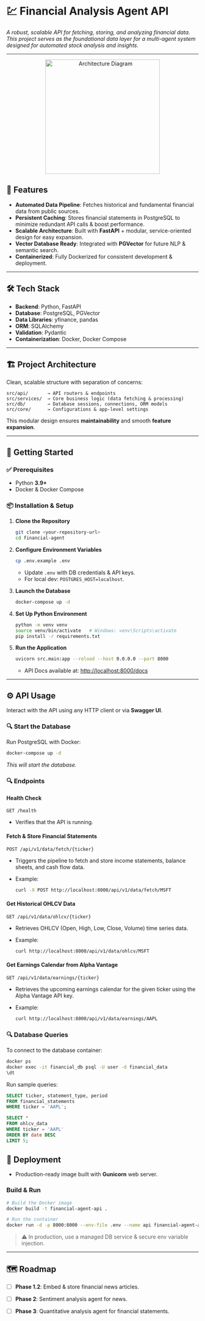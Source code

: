 
# 💹 Financial Analysis Agent API

*A robust, scalable API for fetching, storing, and analyzing financial data. This project serves as the foundational data layer for a multi-agent system designed for automated stock analysis and insights.*

---
<p align="center">
  <a href="doc/Architecture-diagram.png">
    <img src="doc/Architecture-diagram.png" alt="Architecture Diagram" width="300"/>
  </a>
</p>

## 🚀 Features

* **Automated Data Pipeline**: Fetches historical and fundamental financial data from public sources.
* **Persistent Caching**: Stores financial statements in PostgreSQL to minimize redundant API calls & boost performance.
* **Scalable Architecture**: Built with **FastAPI** + modular, service-oriented design for easy expansion.
* **Vector Database Ready**: Integrated with **PGVector** for future NLP & semantic search.
* **Containerized**: Fully Dockerized for consistent development & deployment.

---

## 🛠️ Tech Stack

* **Backend**: Python, FastAPI
* **Database**: PostgreSQL, PGVector
* **Data Libraries**: yfinance, pandas
* **ORM**: SQLAlchemy
* **Validation**: Pydantic
* **Containerization**: Docker, Docker Compose

---

## 🏗️ Project Architecture

Clean, scalable structure with separation of concerns:

```
src/api/       → API routers & endpoints
src/services/  → Core business logic (data fetching & processing)
src/db/        → Database sessions, connections, ORM models
src/core/      → Configurations & app-level settings
```

This modular design ensures **maintainability** and smooth **feature expansion**.

---

## 🏁 Getting Started

### ✅ Prerequisites

* Python **3.9+**
* Docker & Docker Compose

### 📦 Installation & Setup

1. **Clone the Repository**

   ```bash
   git clone <your-repository-url>
   cd financial-agent
   ```

2. **Configure Environment Variables**

   ```bash
   cp .env.example .env
   ```

   * Update `.env` with DB credentials & API keys.
   * For local dev: `POSTGRES_HOST=localhost`.

3. **Launch the Database**

   ```bash
   docker-compose up -d
   ```

4. **Set Up Python Environment**

   ```bash
   python -m venv venv
   source venv/bin/activate   # Windows: venv\Scripts\activate
   pip install -r requirements.txt
   ```

5. **Run the Application**

   ```bash
   uvicorn src.main:app --reload --host 0.0.0.0 --port 8000
   ```

   * API Docs available at: [http://localhost:8000/docs](http://localhost:8000/docs)

---

## ⚙️ API Usage

Interact with the API using any HTTP client or via **Swagger UI**.

### 🔍 Start the Database

Run PostgreSQL with Docker:

```cmd
docker-compose up -d
```

*This will start the database.*

### 🔍 Endpoints

#### **Health Check**

```http
GET /health
```

* Verifies that the API is running.

#### **Fetch & Store Financial Statements**

```http
POST /api/v1/data/fetch/{ticker}
```

* Triggers the pipeline to fetch and store income statements, balance sheets, and cash flow data.
* Example:

  ```bash
  curl -X POST http://localhost:8000/api/v1/data/fetch/MSFT
  ```

#### **Get Historical OHLCV Data**

```http
GET /api/v1/data/ohlcv/{ticker}
```

* Retrieves OHLCV (Open, High, Low, Close, Volume) time series data.
* Example:

  ```bash
  curl http://localhost:8000/api/v1/data/ohlcv/MSFT
  ```
#### **Get Earnings Calendar from Alpha Vantage**

```http
GET /api/v1/data/earnings/{ticker}
```

* Retrieves the upcoming earnings calendar for the given ticker using the Alpha Vantage API key.
* Example:

  ```bash
  curl http://localhost:8000/api/v1/data/earnings/AAPL
  ```
  

### 🔍 Database Queries

To connect to the database container:

```bash
docker ps
docker exec -it financial_db psql -U user -d financial_data
\dt
```

Run sample queries:

```sql
SELECT ticker, statement_type, period
FROM financial_statements
WHERE ticker = 'AAPL';

SELECT *
FROM ohlcv_data
WHERE ticker = 'AAPL'
ORDER BY date DESC
LIMIT 5;
```


## 🚢 Deployment

* Production-ready image built with **Gunicorn** web server.

### Build & Run

```bash
# Build the Docker image
docker build -t financial-agent-api .

# Run the container
docker run -d -p 8000:8000 --env-file .env --name api financial-agent-api
```

> ⚠️ In production, use a managed DB service & secure env variable injection.

---

## 🗺️ Roadmap

* [ ] **Phase 1.2**: Embed & store financial news articles.
* [ ] **Phase 2**: Sentiment analysis agent for news.
* [ ] **Phase 3**: Quantitative analysis agent for financial statements.


